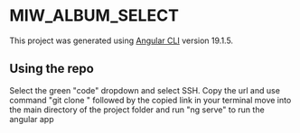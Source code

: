 # MIW_ALBUM_SELECT

This project was generated using [Angular CLI](https://github.com/angular/angular-cli) version 19.1.5.

## Using the repo
Select the green "code" dropdown and select SSH. 
Copy the url and use command "git clone " followed by the copied link in your terminal
move into the main directory of the project folder and run "ng serve" to run the angular app


